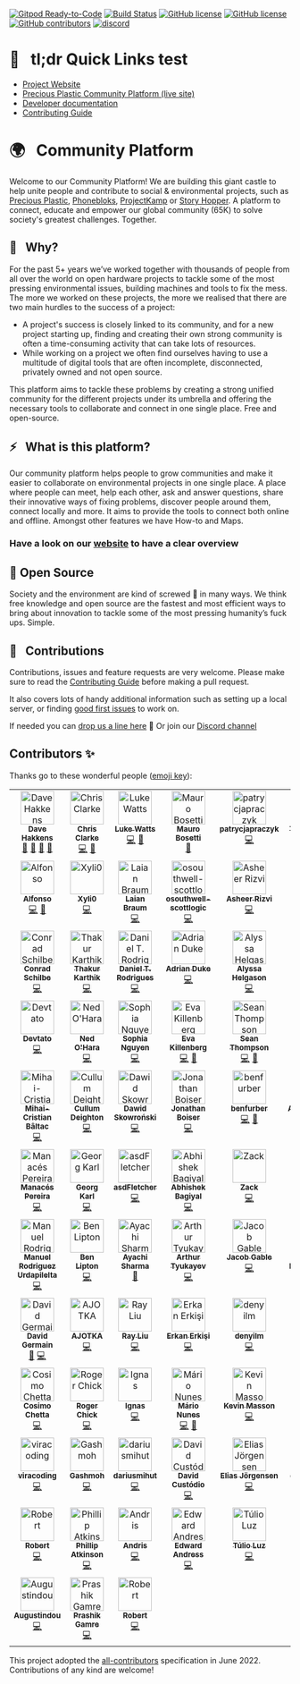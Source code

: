 [![Gitpod Ready-to-Code](https://img.shields.io/badge/Gitpod-Ready--to--Code-blue?logo=gitpod)](https://gitpod.io/from-referrer/)
[![Build Status](https://circleci.com/gh/ONEARMY/community-platform/tree/master.svg?style=shield)](https://app.circleci.com/pipelines/github/ONEARMY/community-platform?branch=master)
[![GitHub license](https://badgen.net/github/license/ONEARMY/community-platform)](https://github.com/ONEARMY/community-platform/blob/master/LICENSE)
[![GitHub license](https://badgen.net/github/tag/ONEARMY/community-platform)](https://github.com/ONEARMY/community-platform/blob/master/LICENSE)
[![GitHub contributors](https://img.shields.io/github/contributors/ONEARMY/community-platform)](https://github.com/ONEARMY/community-platform/graphs/contributors/)
[![discord](https://badges.aleen42.com/src/discord.svg)](https://discord.gg/gJ7Yyk4)

# 🔗 &nbsp; tl;dr Quick Links test

- [Project Website](https://platform.onearmy.earth)
- [Precious Plastic Community Platform (live site)](http://community.preciousplastic.com/)
- [Developer documentation](https://onearmy.github.io/community-platform/)
- [Contributing Guide](/CONTRIBUTING.md)

# 🌍 &nbsp; Community Platform

Welcome to our Community Platform!
We are building this giant castle to help unite people and contribute to social & environmental projects, such as [Precious Plastic](https://preciousplastic.com), [Phonebloks](https://phonebloks.com/), [ProjectKamp](https://projectkamp.com/) or [Story Hopper](https://story-hopper.com/). A platform to connect, educate and empower our global community (65K) to solve society's greatest challenges. Together.

## 👀 &nbsp; Why?

For the past 5+ years we’ve worked together with thousands of people from all over the world on open hardware projects to tackle some of the most pressing environmental issues, building machines and tools to fix the mess. The more we worked on these projects, the more we realised that there are two main hurdles to the success of a project:

- A project's success is closely linked to its community, and for a new project starting up, finding and creating their own strong community is often a time-consuming activity that can take lots of resources.
- While working on a project we often find ourselves having to use a multitude of digital tools that are often incomplete, disconnected, privately owned and not open source.

This platform aims to tackle these problems by creating a strong unified community for the different projects under its umbrella and offering the necessary tools to collaborate and connect in one single place. Free and open-source.

## ⚡️ &nbsp; What is this platform?

Our community platform helps people to grow communities and make it easier to collaborate on environmental projects in one single place. A place where people can meet, help each other, ask and answer questions, share their innovative ways of fixing problems, discover people around them, connect locally and more. It aims to provide the tools to connect both online and offline. Amongst other features we have How-to and Maps.

### Have a look on our [website](https://platform.onearmy.earth) to have a clear overview

## 👐 Open Source

Society and the environment are kind of screwed 💩 in many ways. We think free knowledge and open source are the fastest and most efficient ways to bring about innovation to tackle some of the most pressing humanity’s fuck ups. Simple.

## 🤝 &nbsp; Contributions

Contributions, issues and feature requests are very welcome.
Please make sure to read the [Contributing Guide](/CONTRIBUTING.md) before making a pull request.

It also covers lots of handy additional information such as setting up a local server, or finding [good first issues](https://github.com/ONEARMY/community-platform/issues?q=is%3Aissue+is%3Aopen+label%3A%22Good+first+issue%22) to work on.

If needed you can [drop us a line here](mailto:platform@onearmy.earth?subject=contact%20from%20github) 👋
Or join our [Discord channel](https://discord.gg/gJ7Yyk4)

## Contributors ✨

Thanks go to these wonderful people ([emoji key](https://allcontributors.org/docs/en/emoji-key)):

<!--- spell-checker: disable --->
<!-- ALL-CONTRIBUTORS-LIST:START - Do not remove or modify this section -->
<!-- prettier-ignore-start -->
<!-- markdownlint-disable -->
<table>
  <tbody>
    <tr>
      <td align="center" valign="top" width="14.28%"><a href="http://davehakkens.nl"><img src="https://avatars.githubusercontent.com/u/13672737?v=4?s=60" width="60px;" alt="Dave Hakkens"/><br /><sub><b>Dave Hakkens</b></sub></a><br /><a href="#design-davehakkens" title="Design">🎨</a> <a href="#ideas-davehakkens" title="Ideas, Planning, & Feedback">🤔</a> <a href="#projectManagement-davehakkens" title="Project Management">📆</a> <a href="[💪]("Maintainer")," title="Maintainer">💪</a></td>
      <td align="center" valign="top" width="14.28%"><a href="https://c2dev.co.uk/"><img src="https://avatars.githubusercontent.com/u/10515065?v=4?s=60" width="60px;" alt="Chris Clarke"/><br /><sub><b>Chris Clarke</b></sub></a><br /><a href="https://github.com/ONEARMY/community-platform/commits?author=chrismclarke" title="Code">💻</a> <a href="[💪]("Maintainer")," title="Maintainer">💪</a></td>
      <td align="center" valign="top" width="14.28%"><a href="https://thisis.la/"><img src="https://avatars.githubusercontent.com/u/472589?v=4?s=60" width="60px;" alt="Luke Watts"/><br /><sub><b>Luke Watts</b></sub></a><br /><a href="https://github.com/ONEARMY/community-platform/commits?author=thisislawatts" title="Code">💻</a> <a href="[💪]("Maintainer")," title="Maintainer">💪</a></td>
      <td align="center" valign="top" width="14.28%"><a href="https://github.com/amuroBosetti"><img src="https://avatars.githubusercontent.com/u/46928545?v=4?s=60" width="60px;" alt="Mauro Bosetti"/><br /><sub><b>Mauro Bosetti</b></sub></a><br /><a href="https://github.com/ONEARMY/community-platform/commits?author=amuroBosetti" title="Documentation">📖</a></td>
      <td align="center" valign="top" width="14.28%"><a href="https://github.com/patrycjapraczyk"><img src="https://avatars.githubusercontent.com/u/35103888?v=4?s=60" width="60px;" alt="patrycjapraczyk"/><br /><sub><b>patrycjapraczyk</b></sub></a><br /><a href="https://github.com/ONEARMY/community-platform/commits?author=patrycjapraczyk" title="Code">💻</a></td>
      <td align="center" valign="top" width="14.28%"><a href="https://tedspare.com"><img src="https://avatars.githubusercontent.com/u/36117635?v=4?s=60" width="60px;" alt="Ted Spare"/><br /><sub><b>Ted Spare</b></sub></a><br /><a href="https://github.com/ONEARMY/community-platform/commits?author=tedspare" title="Code">💻</a></td>
      <td align="center" valign="top" width="14.28%"><a href="https://www.linkedin.com/in/eliasvelardez"><img src="https://avatars.githubusercontent.com/u/40184787?v=4?s=60" width="60px;" alt="Elias Velardez"/><br /><sub><b>Elias Velardez</b></sub></a><br /><a href="https://github.com/ONEARMY/community-platform/commits?author=eliasvelardezft" title="Code">💻</a></td>
    </tr>
    <tr>
      <td align="center" valign="top" width="14.28%"><a href="https://github.com/AlfonsoGhislieri"><img src="https://avatars.githubusercontent.com/u/652368?v=4?s=60" width="60px;" alt="Alfonso"/><br /><sub><b>Alfonso</b></sub></a><br /><a href="https://github.com/ONEARMY/community-platform/commits?author=AlfonsoGhislieri" title="Code">💻</a> <a href="[💪]("Maintainer")," title="Maintainer">💪</a></td>
      <td align="center" valign="top" width="14.28%"><a href="https://github.com/Xyli0"><img src="https://avatars.githubusercontent.com/u/10441748?v=4?s=60" width="60px;" alt="Xyli0"/><br /><sub><b>Xyli0</b></sub></a><br /><a href="https://github.com/ONEARMY/community-platform/commits?author=Xyli0" title="Code">💻</a></td>
      <td align="center" valign="top" width="14.28%"><a href="http://www.linkedin.com/in/laianbraum"><img src="https://avatars.githubusercontent.com/u/61033391?v=4?s=60" width="60px;" alt="Laian Braum"/><br /><sub><b>Laian Braum</b></sub></a><br /><a href="https://github.com/ONEARMY/community-platform/commits?author=laianbraum" title="Code">💻</a></td>
      <td align="center" valign="top" width="14.28%"><a href="https://github.com/osouthwell-scottlogic"><img src="https://avatars.githubusercontent.com/u/98388720?v=4?s=60" width="60px;" alt="osouthwell-scottlogic"/><br /><sub><b>osouthwell-scottlogic</b></sub></a><br /><a href="https://github.com/ONEARMY/community-platform/commits?author=osouthwell-scottlogic" title="Code">💻</a></td>
      <td align="center" valign="top" width="14.28%"><a href="http://asheerrizvi.com"><img src="https://avatars.githubusercontent.com/u/17976252?v=4?s=60" width="60px;" alt="Asheer Rizvi"/><br /><sub><b>Asheer Rizvi</b></sub></a><br /><a href="https://github.com/ONEARMY/community-platform/commits?author=asheerrizvi" title="Code">💻</a></td>
      <td align="center" valign="top" width="14.28%"><a href="https://franknoirot.co"><img src="https://avatars.githubusercontent.com/u/23481541?v=4?s=60" width="60px;" alt="Frank Noirot"/><br /><sub><b>Frank Noirot</b></sub></a><br /><a href="#design-franknoirot" title="Design">🎨</a></td>
      <td align="center" valign="top" width="14.28%"><a href="https://github.com/LucasGabrielBecker"><img src="https://avatars.githubusercontent.com/u/48301172?v=4?s=60" width="60px;" alt="Lucas Becker "/><br /><sub><b>Lucas Becker </b></sub></a><br /><a href="https://github.com/ONEARMY/community-platform/commits?author=LucasGabrielBecker" title="Code">💻</a></td>
    </tr>
    <tr>
      <td align="center" valign="top" width="14.28%"><a href="https://github.com/cschilbe"><img src="https://avatars.githubusercontent.com/u/485557?v=4?s=60" width="60px;" alt="Conrad Schilbe"/><br /><sub><b>Conrad Schilbe</b></sub></a><br /><a href="https://github.com/ONEARMY/community-platform/commits?author=cschilbe" title="Code">💻</a></td>
      <td align="center" valign="top" width="14.28%"><a href="https://github.com/ThakurKarthik"><img src="https://avatars.githubusercontent.com/u/26309938?v=4?s=60" width="60px;" alt="Thakur Karthik"/><br /><sub><b>Thakur Karthik</b></sub></a><br /><a href="https://github.com/ONEARMY/community-platform/commits?author=ThakurKarthik" title="Code">💻</a></td>
      <td align="center" valign="top" width="14.28%"><a href="https://www.linkedin.com/in/danitrod/"><img src="https://avatars.githubusercontent.com/u/45438149?v=4?s=60" width="60px;" alt="Daniel T. Rodrigues"/><br /><sub><b>Daniel T. Rodrigues</b></sub></a><br /><a href="https://github.com/ONEARMY/community-platform/commits?author=danitrod" title="Code">💻</a></td>
      <td align="center" valign="top" width="14.28%"><a href="https://github.com/adrianduke"><img src="https://avatars.githubusercontent.com/u/711058?v=4?s=60" width="60px;" alt="Adrian Duke"/><br /><sub><b>Adrian Duke</b></sub></a><br /><a href="https://github.com/ONEARMY/community-platform/commits?author=adrianduke" title="Code">💻</a></td>
      <td align="center" valign="top" width="14.28%"><a href="https://github.com/missalyss"><img src="https://avatars.githubusercontent.com/u/19866110?v=4?s=60" width="60px;" alt="Alyssa Helgason"/><br /><sub><b>Alyssa Helgason</b></sub></a><br /><a href="https://github.com/ONEARMY/community-platform/commits?author=missalyss" title="Code">💻</a></td>
      <td align="center" valign="top" width="14.28%"><a href="https://github.com/Kiebert"><img src="https://avatars.githubusercontent.com/u/3414938?v=4?s=60" width="60px;" alt="Kieb"/><br /><sub><b>Kieb</b></sub></a><br /><a href="https://github.com/ONEARMY/community-platform/commits?author=Kiebert" title="Code">💻</a></td>
      <td align="center" valign="top" width="14.28%"><a href="https://github.com/Sc4ramouche"><img src="https://avatars.githubusercontent.com/u/25829136?v=4?s=60" width="60px;" alt="Kovechenkov Vladislav"/><br /><sub><b>Kovechenkov Vladislav</b></sub></a><br /><a href="https://github.com/ONEARMY/community-platform/commits?author=Sc4ramouche" title="Code">💻</a></td>
    </tr>
    <tr>
      <td align="center" valign="top" width="14.28%"><a href="http://devtato.com"><img src="https://avatars.githubusercontent.com/u/4504330?v=4?s=60" width="60px;" alt="Devtato"/><br /><sub><b>Devtato</b></sub></a><br /><a href="https://github.com/ONEARMY/community-platform/commits?author=cerkiewny" title="Code">💻</a></td>
      <td align="center" valign="top" width="14.28%"><a href="https://github.com/NoHara42"><img src="https://avatars.githubusercontent.com/u/43496778?v=4?s=60" width="60px;" alt="Ned O'Hara"/><br /><sub><b>Ned O'Hara</b></sub></a><br /><a href="https://github.com/ONEARMY/community-platform/commits?author=NoHara42" title="Code">💻</a></td>
      <td align="center" valign="top" width="14.28%"><a href="https://github.com/SophXN"><img src="https://avatars.githubusercontent.com/u/80185757?v=4?s=60" width="60px;" alt="Sophia Nguyen"/><br /><sub><b>Sophia Nguyen</b></sub></a><br /><a href="https://github.com/ONEARMY/community-platform/commits?author=SophXN" title="Code">💻</a></td>
      <td align="center" valign="top" width="14.28%"><a href="https://www.evakillenberg.com"><img src="https://avatars.githubusercontent.com/u/37253846?v=4?s=60" width="60px;" alt="Eva Killenberg"/><br /><sub><b>Eva Killenberg</b></sub></a><br /><a href="https://github.com/ONEARMY/community-platform/commits?author=evakill" title="Code">💻</a> <a href="[💪]("Maintainer")," title="Maintainer">💪</a></td>
      <td align="center" valign="top" width="14.28%"><a href="https://speckledbanana.com"><img src="https://avatars.githubusercontent.com/u/80723794?v=4?s=60" width="60px;" alt="Sean Thompson"/><br /><sub><b>Sean Thompson</b></sub></a><br /><a href="https://github.com/ONEARMY/community-platform/commits?author=iSCJT" title="Code">💻</a> <a href="[💪]("Maintainer")," title="Maintainer">💪</a></td>
      <td align="center" valign="top" width="14.28%"><a href="https://github.com/NguyenVanDo51"><img src="https://avatars.githubusercontent.com/u/30190734?v=4?s=60" width="60px;" alt="Nguyễn Văn Đỏ"/><br /><sub><b>Nguyễn Văn Đỏ</b></sub></a><br /><a href="https://github.com/ONEARMY/community-platform/commits?author=NguyenVanDo51" title="Code">💻</a></td>
      <td align="center" valign="top" width="14.28%"><a href="https://kungraseri.dev"><img src="https://avatars.githubusercontent.com/u/1054240?v=4?s=60" width="60px;" alt="KungRaseri"/><br /><sub><b>KungRaseri</b></sub></a><br /><a href="https://github.com/ONEARMY/community-platform/commits?author=KungRaseri" title="Documentation">📖</a></td>
    </tr>
    <tr>
      <td align="center" valign="top" width="14.28%"><a href="https://github.com/BaltacMihai"><img src="https://avatars.githubusercontent.com/u/72079422?v=4?s=60" width="60px;" alt="Mihai-Cristian Bâltac"/><br /><sub><b>Mihai-Cristian Bâltac</b></sub></a><br /><a href="https://github.com/ONEARMY/community-platform/commits?author=BaltacMihai" title="Code">💻</a></td>
      <td align="center" valign="top" width="14.28%"><a href="https://github.com/CDeighton"><img src="https://avatars.githubusercontent.com/u/13475443?v=4?s=60" width="60px;" alt="Cullum Deighton"/><br /><sub><b>Cullum Deighton</b></sub></a><br /><a href="https://github.com/ONEARMY/community-platform/commits?author=CDeighton" title="Code">💻</a></td>
      <td align="center" valign="top" width="14.28%"><a href="https://github.com/d-skowronski"><img src="https://avatars.githubusercontent.com/u/98740166?v=4?s=60" width="60px;" alt="Dawid Skowroński"/><br /><sub><b>Dawid Skowroński</b></sub></a><br /><a href="https://github.com/ONEARMY/community-platform/commits?author=d-skowronski" title="Code">💻</a></td>
      <td align="center" valign="top" width="14.28%"><a href="http://jonboiser.com"><img src="https://avatars.githubusercontent.com/u/10248067?v=4?s=60" width="60px;" alt="Jonathan Boiser"/><br /><sub><b>Jonathan Boiser</b></sub></a><br /><a href="https://github.com/ONEARMY/community-platform/commits?author=jonboiser" title="Code">💻</a></td>
      <td align="center" valign="top" width="14.28%"><a href="https://github.com/benfurber"><img src="https://avatars.githubusercontent.com/u/16688508?v=4?s=60" width="60px;" alt="benfurber"/><br /><sub><b>benfurber</b></sub></a><br /><a href="https://github.com/ONEARMY/community-platform/commits?author=benfurber" title="Code">💻</a> <a href="[💪]("Maintainer")," title="Maintainer">💪</a></td>
      <td align="center" valign="top" width="14.28%"><a href="https://github.com/AlimurtuzaCodes"><img src="https://avatars.githubusercontent.com/u/88965204?v=4?s=60" width="60px;" alt="Alimurtuza"/><br /><sub><b>Alimurtuza</b></sub></a><br /><a href="https://github.com/ONEARMY/community-platform/commits?author=AlimurtuzaCodes" title="Code">💻</a></td>
      <td align="center" valign="top" width="14.28%"><a href="https://github.com/AliAbuSalam"><img src="https://avatars.githubusercontent.com/u/17426615?v=4?s=60" width="60px;" alt="Askell"/><br /><sub><b>Askell</b></sub></a><br /><a href="https://github.com/ONEARMY/community-platform/commits?author=AliAbuSalam" title="Code">💻</a></td>
    </tr>
    <tr>
      <td align="center" valign="top" width="14.28%"><a href="https://linkedin.com/in/manacesneto"><img src="https://avatars.githubusercontent.com/u/8915867?v=4?s=60" width="60px;" alt="Manacés Pereira"/><br /><sub><b>Manacés Pereira</b></sub></a><br /><a href="https://github.com/ONEARMY/community-platform/commits?author=manacespereira" title="Code">💻</a></td>
      <td align="center" valign="top" width="14.28%"><a href="https://github.com/5niperspider"><img src="https://avatars.githubusercontent.com/u/62932392?v=4?s=60" width="60px;" alt="Georg Karl"/><br /><sub><b>Georg Karl</b></sub></a><br /><a href="https://github.com/ONEARMY/community-platform/commits?author=5niperspider" title="Code">💻</a></td>
      <td align="center" valign="top" width="14.28%"><a href="https://www.linkedin.com/in/fletcher-larue/"><img src="https://avatars.githubusercontent.com/u/42685363?v=4?s=60" width="60px;" alt="asdFletcher"/><br /><sub><b>asdFletcher</b></sub></a><br /><a href="https://github.com/ONEARMY/community-platform/commits?author=asdFletcher" title="Code">💻</a></td>
      <td align="center" valign="top" width="14.28%"><a href="https://github.com/bagiyal"><img src="https://avatars.githubusercontent.com/u/63339447?v=4?s=60" width="60px;" alt="Abhishek Bagiyal"/><br /><sub><b>Abhishek Bagiyal</b></sub></a><br /><a href="https://github.com/ONEARMY/community-platform/commits?author=bagiyal" title="Code">💻</a></td>
      <td align="center" valign="top" width="14.28%"><a href="https://github.com/CrowsVeldt"><img src="https://avatars.githubusercontent.com/u/8883408?v=4?s=60" width="60px;" alt="Zack"/><br /><sub><b>Zack</b></sub></a><br /><a href="https://github.com/ONEARMY/community-platform/commits?author=CrowsVeldt" title="Code">💻</a></td>
      <td align="center" valign="top" width="14.28%"><a href="https://careers.bol.com/"><img src="https://avatars.githubusercontent.com/u/1822855?v=4?s=60" width="60px;" alt="Bart Enkelaar"/><br /><sub><b>Bart Enkelaar</b></sub></a><br /><a href="https://github.com/ONEARMY/community-platform/commits?author=benkelaar" title="Code">💻</a></td>
      <td align="center" valign="top" width="14.28%"><a href="https://github.com/laviodias"><img src="https://avatars.githubusercontent.com/u/44332001?v=4?s=60" width="60px;" alt="Lávio Vale"/><br /><sub><b>Lávio Vale</b></sub></a><br /><a href="https://github.com/ONEARMY/community-platform/commits?author=laviodias" title="Code">💻</a></td>
    </tr>
    <tr>
      <td align="center" valign="top" width="14.28%"><a href="https://github.com/manuelrurda"><img src="https://avatars.githubusercontent.com/u/62727899?v=4?s=60" width="60px;" alt="Manuel Rodriguez Urdapilelta"/><br /><sub><b>Manuel Rodriguez Urdapilelta</b></sub></a><br /><a href="https://github.com/ONEARMY/community-platform/commits?author=manuelrurda" title="Code">💻</a></td>
      <td align="center" valign="top" width="14.28%"><a href="https://github.com/LiptonB"><img src="https://avatars.githubusercontent.com/u/467965?v=4?s=60" width="60px;" alt="Ben Lipton"/><br /><sub><b>Ben Lipton</b></sub></a><br /><a href="https://github.com/ONEARMY/community-platform/commits?author=LiptonB" title="Code">💻</a></td>
      <td align="center" valign="top" width="14.28%"><a href="https://github.com/ayachish"><img src="https://avatars.githubusercontent.com/u/102033230?v=4?s=60" width="60px;" alt="Ayachi Sharma"/><br /><sub><b>Ayachi Sharma</b></sub></a><br /><a href="https://github.com/ONEARMY/community-platform/commits?author=ayachish" title="Documentation">📖</a></td>
      <td align="center" valign="top" width="14.28%"><a href="https://tyukayev.com"><img src="https://avatars.githubusercontent.com/u/9029936?v=4?s=60" width="60px;" alt="Arthur Tyukayev"/><br /><sub><b>Arthur Tyukayev</b></sub></a><br /><a href="https://github.com/ONEARMY/community-platform/commits?author=arthurtyukayev" title="Code">💻</a></td>
      <td align="center" valign="top" width="14.28%"><a href="https://github.com/jgable"><img src="https://avatars.githubusercontent.com/u/164497?v=4?s=60" width="60px;" alt="Jacob Gable"/><br /><sub><b>Jacob Gable</b></sub></a><br /><a href="https://github.com/ONEARMY/community-platform/commits?author=jgable" title="Code">💻</a></td>
      <td align="center" valign="top" width="14.28%"><a href="https://beemargarida.github.io"><img src="https://avatars.githubusercontent.com/u/25725586?v=4?s=60" width="60px;" alt="Ana Margarida Silva"/><br /><sub><b>Ana Margarida Silva</b></sub></a><br /><a href="https://github.com/ONEARMY/community-platform/commits?author=BeeMargarida" title="Code">💻</a></td>
      <td align="center" valign="top" width="14.28%"><a href="https://github.com/cjh1212"><img src="https://avatars.githubusercontent.com/u/45911291?v=4?s=60" width="60px;" alt="cjh1212"/><br /><sub><b>cjh1212</b></sub></a><br /><a href="https://github.com/ONEARMY/community-platform/commits?author=cjh1212" title="Code">💻</a></td>
    </tr>
    <tr>
      <td align="center" valign="top" width="14.28%"><a href="https://pizzaisdavid.medium.com/"><img src="https://avatars.githubusercontent.com/u/4391884?v=4?s=60" width="60px;" alt="David Germain"/><br /><sub><b>David Germain</b></sub></a><br /><a href="https://github.com/ONEARMY/community-platform/commits?author=pizzaisdavid" title="Documentation">📖</a> <a href="https://github.com/ONEARMY/community-platform/commits?author=pizzaisdavid" title="Code">💻</a></td>
      <td align="center" valign="top" width="14.28%"><a href="http://ajotka.com"><img src="https://avatars.githubusercontent.com/u/15144546?v=4?s=60" width="60px;" alt="AJOTKA"/><br /><sub><b>AJOTKA</b></sub></a><br /><a href="https://github.com/ONEARMY/community-platform/commits?author=ajotka" title="Code">💻</a></td>
      <td align="center" valign="top" width="14.28%"><a href="http://rayliu.me"><img src="https://avatars.githubusercontent.com/u/17478640?v=4?s=60" width="60px;" alt="Ray Liu"/><br /><sub><b>Ray Liu</b></sub></a><br /><a href="https://github.com/ONEARMY/community-platform/commits?author=CheRayLiu" title="Code">💻</a></td>
      <td align="center" valign="top" width="14.28%"><a href="http://erkanerkisi.github.io"><img src="https://avatars.githubusercontent.com/u/22741824?v=4?s=60" width="60px;" alt="Erkan Erkişi"/><br /><sub><b>Erkan Erkişi</b></sub></a><br /><a href="https://github.com/ONEARMY/community-platform/commits?author=Erkanerkisi" title="Code">💻</a></td>
      <td align="center" valign="top" width="14.28%"><a href="https://github.com/denyilm"><img src="https://avatars.githubusercontent.com/u/65300462?v=4?s=60" width="60px;" alt="denyilm"/><br /><sub><b>denyilm</b></sub></a><br /><a href="https://github.com/ONEARMY/community-platform/commits?author=denyilm" title="Code">💻</a></td>
      <td align="center" valign="top" width="14.28%"><a href="https://github.com/zweertsk"><img src="https://avatars.githubusercontent.com/u/131855633?v=4?s=60" width="60px;" alt="Koen"/><br /><sub><b>Koen</b></sub></a><br /><a href="https://github.com/ONEARMY/community-platform/commits?author=zweertsk" title="Code">💻</a></td>
      <td align="center" valign="top" width="14.28%"><a href="https://github.com/goratt12"><img src="https://avatars.githubusercontent.com/u/23094928?v=4?s=60" width="60px;" alt="Guy Ribak"/><br /><sub><b>Guy Ribak</b></sub></a><br /><a href="https://github.com/ONEARMY/community-platform/commits?author=goratt12" title="Code">💻</a></td>
    </tr>
    <tr>
      <td align="center" valign="top" width="14.28%"><a href="https://github.com/onim-at"><img src="https://avatars.githubusercontent.com/u/45094836?v=4?s=60" width="60px;" alt="Cosimo Chetta"/><br /><sub><b>Cosimo Chetta</b></sub></a><br /><a href="https://github.com/ONEARMY/community-platform/commits?author=onim-at" title="Code">💻</a></td>
      <td align="center" valign="top" width="14.28%"><a href="http://uk.linkedin.com/in/rogerchick"><img src="https://avatars.githubusercontent.com/u/555883?v=4?s=60" width="60px;" alt="Roger Chick"/><br /><sub><b>Roger Chick</b></sub></a><br /><a href="https://github.com/ONEARMY/community-platform/commits?author=rchick" title="Code">💻</a></td>
      <td align="center" valign="top" width="14.28%"><a href="http://ignasplace.com"><img src="https://avatars.githubusercontent.com/u/76262712?v=4?s=60" width="60px;" alt="Ignas"/><br /><sub><b>Ignas</b></sub></a><br /><a href="https://github.com/ONEARMY/community-platform/commits?author=IgnasPlace" title="Code">💻</a></td>
      <td align="center" valign="top" width="14.28%"><a href="https://github.com/mariojsnunes"><img src="https://avatars.githubusercontent.com/u/8073622?v=4?s=60" width="60px;" alt="Mário Nunes"/><br /><sub><b>Mário Nunes</b></sub></a><br /><a href="https://github.com/ONEARMY/community-platform/commits?author=mariojsnunes" title="Code">💻</a> <a href="[💪]("Maintainer")," title="Maintainer">💪</a></td>
      <td align="center" valign="top" width="14.28%"><a href="https://github.com/oktomus"><img src="https://avatars.githubusercontent.com/u/4656466?v=4?s=60" width="60px;" alt="Kevin Masson"/><br /><sub><b>Kevin Masson</b></sub></a><br /><a href="https://github.com/ONEARMY/community-platform/commits?author=oktomus" title="Code">💻</a></td>
      <td align="center" valign="top" width="14.28%"><a href="https://www.darigovresearch.com/"><img src="https://avatars.githubusercontent.com/u/30328618?v=4?s=60" width="60px;" alt="Darigov Research"/><br /><sub><b>Darigov Research</b></sub></a><br /><a href="https://github.com/ONEARMY/community-platform/commits?author=darigovresearch" title="Documentation">📖</a></td>
      <td align="center" valign="top" width="14.28%"><a href="http://cs.mcgill.ca/~zdouce"><img src="https://avatars.githubusercontent.com/u/21955868?v=4?s=60" width="60px;" alt="Zachary Doucet"/><br /><sub><b>Zachary Doucet</b></sub></a><br /><a href="https://github.com/ONEARMY/community-platform/commits?author=Shamauk" title="Code">💻</a></td>
    </tr>
    <tr>
      <td align="center" valign="top" width="14.28%"><a href="https://github.com/viracoding"><img src="https://avatars.githubusercontent.com/u/20618068?v=4?s=60" width="60px;" alt="viracoding"/><br /><sub><b>viracoding</b></sub></a><br /><a href="https://github.com/ONEARMY/community-platform/commits?author=viracoding" title="Code">💻</a></td>
      <td align="center" valign="top" width="14.28%"><a href="https://github.com/Gashmoh"><img src="https://avatars.githubusercontent.com/u/24207256?v=4?s=60" width="60px;" alt="Gashmoh"/><br /><sub><b>Gashmoh</b></sub></a><br /><a href="https://github.com/ONEARMY/community-platform/commits?author=Gashmoh" title="Code">💻</a></td>
      <td align="center" valign="top" width="14.28%"><a href="https://github.com/dariusmihut"><img src="https://avatars.githubusercontent.com/u/7417010?v=4?s=60" width="60px;" alt="dariusmihut"/><br /><sub><b>dariusmihut</b></sub></a><br /><a href="https://github.com/ONEARMY/community-platform/commits?author=dariusmihut" title="Code">💻</a></td>
      <td align="center" valign="top" width="14.28%"><a href="https://github.com/dcustodio"><img src="https://avatars.githubusercontent.com/u/2907004?v=4?s=60" width="60px;" alt="David Custódio"/><br /><sub><b>David Custódio</b></sub></a><br /><a href="https://github.com/ONEARMY/community-platform/commits?author=dcustodio" title="Code">💻</a></td>
      <td align="center" valign="top" width="14.28%"><a href="https://www.eliasjorgensen.se"><img src="https://avatars.githubusercontent.com/u/63782477?v=4?s=60" width="60px;" alt="Elias Jörgensen"/><br /><sub><b>Elias Jörgensen</b></sub></a><br /><a href="https://github.com/ONEARMY/community-platform/commits?author=saile515" title="Code">💻</a></td>
      <td align="center" valign="top" width="14.28%"><a href="http://www.jagan-chary.com"><img src="https://avatars.githubusercontent.com/u/26999371?v=4?s=60" width="60px;" alt="devChary"/><br /><sub><b>devChary</b></sub></a><br /><a href="https://github.com/ONEARMY/community-platform/commits?author=devChary" title="Code">💻</a></td>
      <td align="center" valign="top" width="14.28%"><a href="https://github.com/paposeco"><img src="https://avatars.githubusercontent.com/u/13892562?v=4?s=60" width="60px;" alt="Fabi"/><br /><sub><b>Fabi</b></sub></a><br /><a href="https://github.com/ONEARMY/community-platform/commits?author=paposeco" title="Code">💻</a></td>
    </tr>
    <tr>
      <td align="center" valign="top" width="14.28%"><a href="https://github.com/Robert-LC"><img src="https://avatars.githubusercontent.com/u/72999492?v=4?s=60" width="60px;" alt="Robert"/><br /><sub><b>Robert</b></sub></a><br /><a href="https://github.com/ONEARMY/community-platform/commits?author=Robert-LC" title="Code">💻</a></td>
      <td align="center" valign="top" width="14.28%"><a href="https://github.com/phlapjack"><img src="https://avatars.githubusercontent.com/u/1590042?v=4?s=60" width="60px;" alt="Phillip Atkinson"/><br /><sub><b>Phillip Atkinson</b></sub></a><br /><a href="https://github.com/ONEARMY/community-platform/commits?author=phlapjack" title="Code">💻</a></td>
      <td align="center" valign="top" width="14.28%"><a href="http://agw.lv/"><img src="https://avatars.githubusercontent.com/u/6299387?v=4?s=60" width="60px;" alt="Andris"/><br /><sub><b>Andris</b></sub></a><br /><a href="https://github.com/ONEARMY/community-platform/commits?author=exabyssus" title="Code">💻</a></td>
      <td align="center" valign="top" width="14.28%"><a href="https://github.com/EdwardAndress"><img src="https://avatars.githubusercontent.com/u/7963978?v=4?s=60" width="60px;" alt="Edward Andress"/><br /><sub><b>Edward Andress</b></sub></a><br /><a href="https://github.com/ONEARMY/community-platform/commits?author=EdwardAndress" title="Code">💻</a></td>
      <td align="center" valign="top" width="14.28%"><a href="https://github.com/tuliobluz"><img src="https://avatars.githubusercontent.com/u/21323883?v=4?s=60" width="60px;" alt="Túlio Luz"/><br /><sub><b>Túlio Luz</b></sub></a><br /><a href="https://github.com/ONEARMY/community-platform/commits?author=tuliobluz" title="Code">💻</a></td>
      <td align="center" valign="top" width="14.28%"><a href="https://github.com/codisart"><img src="https://avatars.githubusercontent.com/u/1767237?v=4?s=60" width="60px;" alt="Louis"/><br /><sub><b>Louis</b></sub></a><br /><a href="https://github.com/ONEARMY/community-platform/commits?author=codisart" title="Code">💻</a></td>
      <td align="center" valign="top" width="14.28%"><a href="https://venugsportfolio.netlify.app/"><img src="https://avatars.githubusercontent.com/u/52736045?v=4?s=60" width="60px;" alt="Venu G Soganadgi"/><br /><sub><b>Venu G Soganadgi</b></sub></a><br /><a href="https://github.com/ONEARMY/community-platform/commits?author=V24039" title="Code">💻</a></td>
    </tr>
    <tr>
      <td align="center" valign="top" width="14.28%"><a href="https://github.com/Augustindou"><img src="https://avatars.githubusercontent.com/u/44368825?v=4?s=60" width="60px;" alt="Augustindou"/><br /><sub><b>Augustindou</b></sub></a><br /><a href="https://github.com/ONEARMY/community-platform/commits?author=Augustindou" title="Code">💻</a></td>
      <td align="center" valign="top" width="14.28%"><a href="https://prashikgamre.vercel.app/"><img src="https://avatars.githubusercontent.com/u/88095936?v=4?s=60" width="60px;" alt="Prashik Gamre"/><br /><sub><b>Prashik Gamre</b></sub></a><br /><a href="https://github.com/ONEARMY/community-platform/commits?author=prashik0202" title="Code">💻</a></td>
      <td align="center" valign="top" width="14.28%"><a href="https://github.com/simontree"><img src="https://avatars.githubusercontent.com/u/59532700?v=4?s=60" width="60px;" alt="Robert"/><br /><sub><b>Robert</b></sub></a><br /><a href="https://github.com/ONEARMY/community-platform/commits?author=simontree" title="Code">💻</a></td>
    </tr>
  </tbody>
</table>

<!-- markdownlint-restore -->
<!-- prettier-ignore-end -->

<!-- ALL-CONTRIBUTORS-LIST:END -->
<!--- spell-checker: enable --->

This project adopted the [all-contributors](https://allcontributors.org) specification in June 2022.
Contributions of any kind are welcome!
